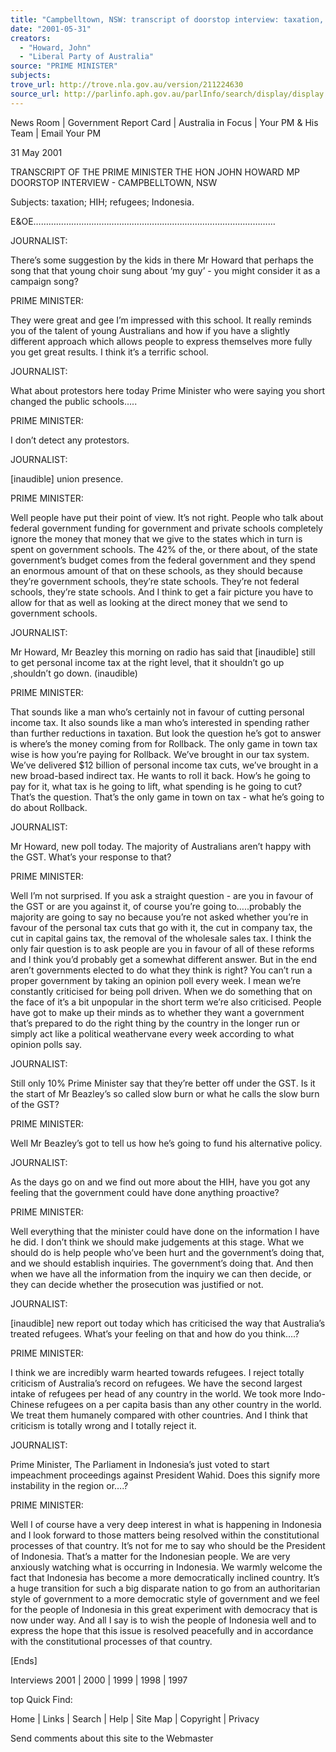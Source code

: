 ```yaml
---
title: "Campbelltown, NSW: transcript of doorstop interview: taxation, HIH, refugees, Indonesia."
date: "2001-05-31"
creators:
  - "Howard, John"
  - "Liberal Party of Australia"
source: "PRIME MINISTER"
subjects:
trove_url: http://trove.nla.gov.au/version/211224630
source_url: http://parlinfo.aph.gov.au/parlInfo/search/display/display.w3p;query=Id%3A%22media/pressrel/TY646%22
---
```


 News Room | Government Report Card | Australia in Focus | Your PM & His Team | Email Your PM

 31 May 2001

 TRANSCRIPT OF THE PRIME MINISTER THE HON JOHN HOWARD MP DOORSTOP INTERVIEW - CAMPBELLTOWN, NSW

 Subjects: taxation; HIH; refugees; Indonesia.

 E&OE……………………………………………………………………………………

 JOURNALIST:

 There’s some suggestion by the kids in there Mr Howard that perhaps the song that that young choir sung about ‘my guy’ - you might consider it as a campaign song?

 PRIME MINISTER:

 They were great and gee I’m impressed with this school. It really reminds you of the talent of young Australians and how if you have a slightly different approach which allows people to express themselves more fully you get great results. I think it’s a terrific school.

 JOURNALIST:

 What about protestors here today Prime Minister who were saying you short changed the public schools…..

 PRIME MINISTER:

 I don’t detect any protestors.

 JOURNALIST:

 [inaudible] union presence.

 PRIME MINISTER:

 Well people have put their point of view. It’s not right. People who talk about federal government funding for government and private schools completely ignore the money that money that we give to the states which in turn is spent on government schools. The 42% of the, or there about, of the state government’s budget comes from the federal government and they spend an enormous amount of that on these schools, as they should because they’re government schools, they’re state schools. They’re not federal schools, they’re state schools. And I think to get a fair picture you have to allow for that as well as looking at the direct money that we send to government schools.

 JOURNALIST:

 Mr Howard, Mr Beazley this morning on radio has said that [inaudible] still to get personal income tax at the right level, that it shouldn’t go up ,shouldn’t go down. (inaudible)

 PRIME MINISTER:

 That sounds like a man who’s certainly not in favour of cutting personal income tax. It also sounds like a man who’s interested in spending rather than further reductions in taxation. But look the question he’s got to answer is where’s the money coming from for Rollback. The only game in town tax wise is how you’re paying for Rollback. We’ve brought in our tax system. We’ve delivered $12 billion of personal income tax cuts, we’ve brought in a new broad-based indirect tax. He wants to roll it back. How’s he going to pay for it, what tax is he going to lift, what spending is he going to cut? That’s the question. That’s the only game in town on tax - what he’s going to do about Rollback.

 JOURNALIST:

 Mr Howard, new poll today. The majority of Australians aren’t happy with the GST. What’s your response to that?

 PRIME MINISTER:

 Well I’m not surprised. If you ask a straight question - are you in favour of the GST or are you against it, of course you’re going to…..probably the majority are going to say no because you’re not asked whether you’re in favour of the personal tax cuts that go with it, the cut in company tax, the cut in capital gains tax, the removal of the wholesale sales tax. I think the only fair question is to ask people are you in favour of all of these reforms and I think you’d probably get a somewhat different answer. But in the end aren’t governments elected to do what they think is right? You can’t run a proper government by taking an opinion poll every week. I mean we’re constantly criticised for being poll driven. When we do something that on the face of it’s a bit unpopular in the short term we’re also criticised. People have got to make up their minds as to whether they want a government that’s prepared to do the right thing by the country in the longer run or simply act like a political weathervane every week according to what opinion polls say.

 JOURNALIST:

 Still only 10% Prime Minister say that they’re better off under the GST. Is it the start of Mr Beazley’s so called slow burn or what he calls the slow burn of the GST?

 PRIME MINISTER:

 Well Mr Beazley’s got to tell us how he’s going to fund his alternative policy.

 JOURNALIST:

 As the days go on and we find out more about the HIH, have you got any feeling that the government could have done anything proactive?

 PRIME MINISTER:

 Well everything that the minister could have done on the information I have he did. I don’t think we should make judgements at this stage. What we should do is help people who’ve been hurt and the government’s doing that, and we should establish inquiries. The government’s doing that. And then when we have all the information from the inquiry we can then decide, or they can decide whether the prosecution was justified or not.

 JOURNALIST:

 [inaudible] new report out today which has criticised the way that Australia’s treated refugees. What’s your feeling on that and how do you think….?

 PRIME MINISTER:

 I think we are incredibly warm hearted towards refugees. I reject totally criticism of Australia’s record on refugees. We have the second largest intake of refugees per head of any country in the world. We took more Indo-Chinese refugees on a per capita basis than any other country in the world. We treat them humanely compared with other countries. And I think that criticism is totally wrong and I totally reject it.

 JOURNALIST:

 Prime Minister, The Parliament in Indonesia’s just voted to start impeachment proceedings against President Wahid. Does this signify more instability in the region or….?

 PRIME MINISTER:

 Well I of course have a very deep interest in what is happening in Indonesia and I look forward to those matters being resolved within the constitutional processes of that country. It’s not for me to say who should be the President of Indonesia. That’s a matter for the Indonesian people. We are very anxiously watching what is occurring in Indonesia. We warmly welcome the fact that Indonesia has become a more democratically inclined country. It’s a huge transition for such a big disparate nation to go from an authoritarian style of government to a more democratic style of government and we feel for the people of Indonesia in this great experiment with democracy that is now under way. And all I say is to wish the people of Indonesia well and to express the hope that this issue is resolved peacefully and in accordance with the constitutional processes of that country.

 [Ends]

 Interviews 2001 | 2000 | 1999 | 1998 | 1997

 top    Quick Find:

  Home | Links | Search | Help | Site Map | Copyright | Privacy  

  Send comments about this site to the Webmaster

